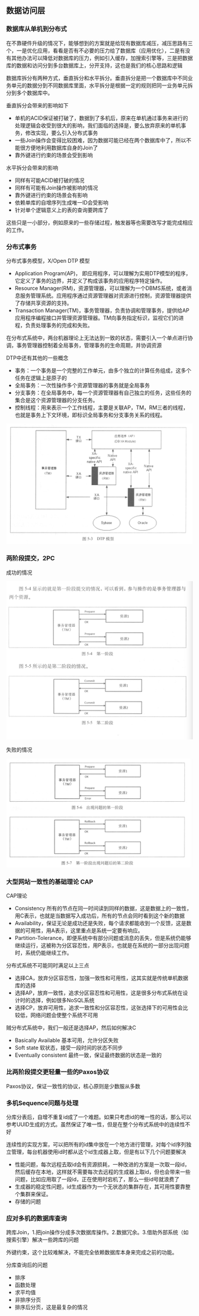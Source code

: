 ## 数据访问层

### 数据库从单机到分布式

在不靠硬件升级的情况下，能够想到的方案就是给现有数据库减压，减压思路有三个，一是优化应用，看看是否有不必要的压力给了数据库（应用优化），二是有没有其他办法可以降低对数据库的压力，例如引入缓存，加搜索引擎等，三是把数据库的数据和访问分到多台数据库上，分开支持，这也是我们的核心思路和逻辑

数据库拆分有两种方式，垂直拆分和水平拆分。垂直拆分是把一个数据库中不同业务单元的数据分到不同数据库里面，水平拆分是根据一定的规则把同一业务单元拆分到多个数据库中。

垂直拆分会带来的影响如下

-   单机的ACID保证被打破了，数据到了多机后，原来在单机通过事务来进行的处理逻辑会收受到很大的影响，我们面临的选择是，要么放弃原来的单机事务，修改实现，要么引入分布式事务
-   一些Join操作会变得比较困难，因为数据可能已经在两个数据库中了，所以不能很方便地利用数据库自身的Join了
-   靠外键进行约束的场景会受到影响

水平拆分会带来的影响

-   同样有可能ACID被打破的情况
-   同样有可能有Join操作被影响的情况
-   靠外键进行约束的场景会有影响
-   依赖单库的自增序列生成唯一ID会受影响
-   针对单个逻辑意义上的表的查询要跨库了

这些只是一小部分，例如原来的一些存储过程，触发器等也需要改写才能完成相应的工作。

### 分布式事务

分布式事务模型，X/Open DTP 模型

-   Application Program(AP)， 即应用程序，可以理解为实用DTP模型的程序，它定义了事务的边界，并定义了构成该事务的应用程序特定操作。
-   Resource Manager(RM)，资源管理器，可以理解为一个DBMS系统，或者消息服务管理系统。应用程序通过资源管理器对资源进行控制，资源管理器提供了存储共享资源的支持。
-   Transaction Manager(TM)，事务管理器，负责协调和管理事务，提供给AP应用程序编程接口并管理资源管理器。TM向事务指定标识，监视它们的进程，负责处理事务的完成和失败。

在分布式系统中，两台机器理论上无法达到一致的状态，需要引入一个单点进行协调，事务管理器控制着全局事务，管理事务的生命周期，并协调资源

DTP中还有其他的一些概念

-   事务：一个事务是一个完整的工作单元，由多个独立的计算任务组成，这多个任务在逻辑上是原子的
-   全局事务：一次性操作多个资源管理器的事务就是全局事务
-   分支事务：在全局事务中，每一个资源管理器有自己独立的任务，这些任务的集合是这个资源管理器的分支任务。
-   控制线程：用来表示一个工作线程，主要是关联AP，TM，RM三者的线程，也就是事务上下文环境，即标识全局事务和分支事务关系的线程。

![DTP](DTP.png)

### 两阶段提交，2PC

成功的情况

![2PC2](2PC2.png)

失败的情况

![2PC1](2PC1.png)

### 大型网站一致性的基础理论 CAP

CAP理论

-   Consistency  所有的节点在同一时间读到同样的数据，这是数据上的一致性，用C表示，也就是当数据写入成功后，所有的节点会同时看到这个新的数据
-   Availability，保证无论是成功还是失败，每个请求都能收到一个反馈，这是数据的可用性，用A表示，这里重点是系统一定要有响应。
-   Partition-Tolerance，即便系统中有部分问题或消息的丢失，但是系统仍能够继续运行，这被称为分区容忍性，用P表示，也就是在系统的一部分出现问题时，系统仍能继续工作。

分布式系统不可能同时满足以上三点

-   选择CA，放弃分区容忍性，加强一致性和可用性，这其实就是传统单机数据库的选择
-   选择AP，放弃一致性，追求分区容忍性和可用性，这是很多分布式系统在设计时的选择，例如很多NoSQL系统
-   选择CP，放弃可用性，追求一致性和分区容忍性，这张选择下的可用性会比较低，网络问题会使整个系统不可用

贼分布式系统中，我们一般还是选择AP，然后如何解决C

-   Basically Available 基本可用，允许分区失败
-   Soft state 软状态，接受一段时间的状态不同步
-   Eventually consistent 最终一致，保证最终数据的状态是一致的

### 比两阶段提交更轻量一些的Paxos协议

Paxos协议，保证一致性的协议，核心原则是少数服从多数

### 多机Sequence问题与处理

分库分表后，自增不重复id成了一个难题。如果只考虑id的唯一性的话，那么可以参考UUID生成的方式。虽然保证了唯一性，但是在整个分布式系统中的连续性不好

连续性的实现方案，可以把所有的id集中放在一个地方进行管理，对每个id序列独立管理，每台机器使用id时都从这个id生成器上取，但是有以下几个问题要解决

-   性能问题，每次远程去取id会有资源损耗，一种改进的方案是一次取一段id，然后缓存在本地，这样就不需要每次去远程的生成器上取id，但也会带来一些问题，比如应用取了一段id，正在使用时宕机了，那么一些id号就浪费了
-   生成器的稳定性问题，id生成器作为一个无状态的集群存在，其可用性要靠整个集群来保证。
-   存储的问题

### 应对多机的数据库查询

跨库Join，1.把join操作分成多次数据库操作。2.数据冗余。3.借助外部系统（如搜索引擎）解决一些跨库的问题

外键约束，这个比较难解决，不能完全依赖数据库本身来完成之前的功能。

分库查询后的问题

-   排序
-   函数处理
-   求平均值
-   非排序分页
-   排序后分页，这是最复杂的情况